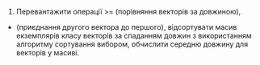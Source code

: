 1. Перевантажити операції >= (порівняння векторів за довжиною),
+ (приєднання другого вектора до першого), відсортувати масив
екземплярів класу векторів за спаданням довжин з використанням
алгоритму сортування вибором, обчислити середню
довжину для векторів у масиві.
